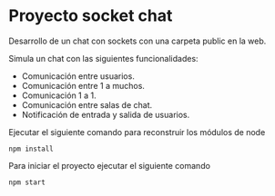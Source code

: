 # Proyecto socket chat

Desarrollo de un chat con sockets con una carpeta public en la web.

Simula un chat con las siguientes funcionalidades:
* Comunicación entre usuarios.
* Comunicación entre 1 a muchos.
* Comunicación 1 a 1.
* Comunicación entre salas de chat.
* Notificación de entrada y salida de usuarios.

Ejecutar el siguiente comando para reconstruir los módulos de node

```
npm install
```

Para iniciar el proyecto ejecutar el siguiente comando
```
npm start
```